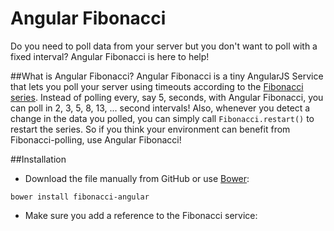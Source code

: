 Angular Fibonacci
=================

Do you need to poll data from your server but you don't want to poll with a fixed interval? Angular Fibonacci is here to help!

##What is Angular Fibonacci?
Angular Fibonacci is a tiny AngularJS Service that lets you poll your server using timeouts according to the [Fibonacci series](http://en.wikipedia.org/wiki/Fibonacci_number). Instead of polling every, say 5, seconds, with Angular Fibonacci, you can poll in 2, 3, 5, 8, 13, ... second intervals! Also, whenever you detect a change in the data you polled, you can simply call ```Fibonacci.restart()``` to restart the series. So if you think your environment can benefit from Fibonacci-polling, use Angular Fibonacci!  

##Installation
* Download the file manually from GitHub or use [Bower](http://bower.io/):

```bower install fibonacci-angular```

* Make sure you add a reference to the Fibonacci service:

